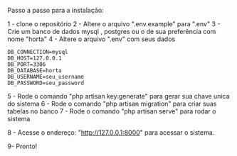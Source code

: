 Passo a passo para a instalação:

1 - clone o repositório
2 - Altere o arquivo ".env.example" para ".env"
3 - Crie um banco de dados mysql , postgres ou o de sua preferência com nome "horta"
4 - Altere o arquivo ".env" com seus dados

	DB_CONNECTION=mysql
	DB_HOST=127.0.0.1
	DB_PORT=3306
	DB_DATABASE=horta
	DB_USERNAME=seu_username
	DB_PASSWORD=seu_password
	
5 - Rode o comando "php artisan key:generate" para gerar sua chave unica do sistema
6 - Rode o comando "php artisan migration" para criar suas tabelas no banco
7 - Rode o comando "php artisan serve" para rodar o sistema

8 - Acesse o endereço: "http://127.0.0.1:8000" para acessar o sistema.

9- Pronto!